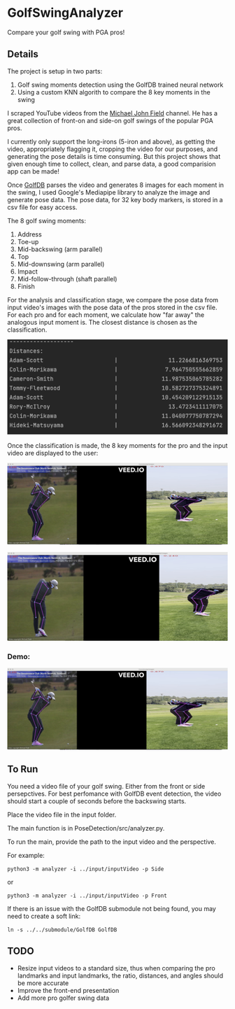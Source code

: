 # GolfSwingAnalyzer
Compare your golf swing with PGA pros!

## Details
The project is setup in two parts:
<ol>
  <li>Golf swing moments detection using the GolfDB trained neural network</li>
  <li>Using a custom KNN algorith to compare the 8 key moments in the swing</li>
</ol>

I scraped YouTube videos from the [Michael John Field](https://www.youtube.com/@MichaelJohnField) channel. He has a great collection of front-on and side-on golf swings of the popular PGA pros.

I currently only support the long-irons (5-iron and above), as getting the video, appropriately flagging it, cropping the video for our purposes, and generating the pose details is time consuming. But this project shows that given enough time to collect, clean, and parse data, a good comparision app can be made!

Once [GolfDB](https://github.com/wmcnally/golfdb) parses the video and generates 8 images for each moment in the swing, I used Google's Mediapipe library to analyze the image and generate pose data. The pose data, for 32 key body markers, is stored in a csv file for easy access.

The 8 golf swing moments:
<ol>
  <li>Address</li>
  <li>Toe-up</li>
  <li>Mid-backswing (arm parallel)</li>
  <li>Top</li>
  <li>Mid-downswing (arm parallel)</li>
  <li>Impact</li>
  <li>Mid-follow-through (shaft parallel)</li>
  <li>Finish</li>
</ol>

For the analysis and classification stage, we compare the pose data from input video's images with the pose data of the pros stored in the csv file. For each pro and for each moment, we calculate how "far away" the analogous input moment is. The closest distance is chosen as the classification.

![Image example-distance](PoseDetection/exampleOutput/golfcv_distances_eg.png)

Once the classification is made, the 8 key moments for the pro and the input video are displayed to the user:

![Image example1](PoseDetection/exampleOutput/golfcv_eg1.png)

![Image example2](PoseDetection/exampleOutput/golfcv_eg2.png)

### Demo:

[![Watch the video](PoseDetection/exampleOutput/golfcv_eg1.png)](PoseDetection/exampleOutput/golfcv_demo.mp4)


## To Run
You need a video file of your golf swing. Either from the front or side persepctives. For best perfomance with GolfDB event detection, the video should start a couple of seconds before the backswing starts.

Place the video file in the input folder.

The main function is in PoseDetection/src/analyzer.py.

To run the main, provide the path to the input video and the perspective.

For example:
```
python3 -m analyzer -i ../input/inputVideo -p Side
```

or 

```
python3 -m analyzer -i ../input/inputVideo -p Front
```

If there is an issue with the GolfDB submodule not being found, you may need to create a soft link:
```
ln -s ../../submodule/GolfDB GolfDB
```

## TODO
<ul>
  <li>Resize input videos to a standard size, thus when comparing the pro landmarks and input landmarks, the ratio, distances, and angles should be more accurate</li>
  <li>Improve the front-end presentation</li>
  <li>Add more pro golfer swing data</li>
</ul>
